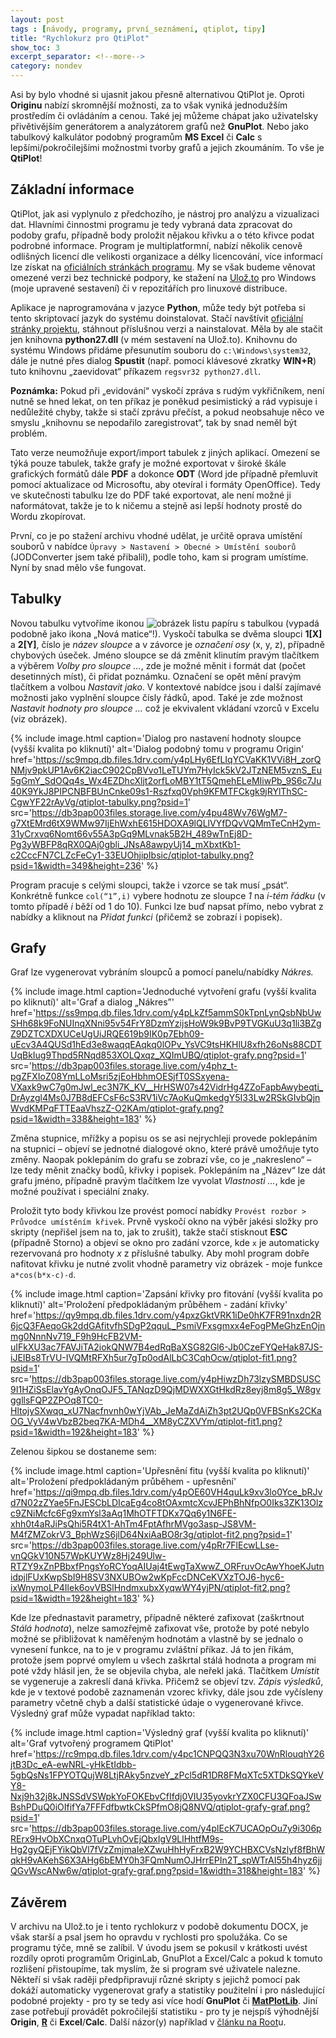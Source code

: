 ```yaml
---
layout: post
tags : [návody, programy, první_seznámení, qtiplot, tipy]
title: "Rychlokurz pro QtiPlot"
show_toc: 3
excerpt_separator: <!--more-->
category: nondev
---
```


Asi by bylo vhodné si ujasnit jakou přesně alternativou QtiPlot je. Oproti **Originu** nabízí skromnější možnosti, za to však vyniká jednodužším prostředím či ovládáním a cenou. Také jej můžeme chápat jako uživatelsky přivětivějším generátorem a analyzátorem grafů než **GnuPlot**. Nebo jako tabulkový kalkulátor podobný programům **MS Excel** či **Calc** s lepšími/pokročilejšími možnostmi tvorby grafů a jejich zkoumáním. To vše je **QtiPlot**!

<!--more-->

## Základní informace

QtiPlot, jak asi vyplynulo z předchozího, je nástroj pro analýzu a vizualizaci dat. Hlavními činnostmi programu je tedy vybraná data zpracovat do podoby grafu, případně body proložit nějakou křivku a o této křivce podat podrobné informace. Program je multiplatformní, nabízí několik cenově odlišných licencí dle velikosti organizace a délky licencování, více informací lze získat na [oficiálních stránkách programu](http://soft.proindependent.com/qtiplot.html "Oficiální stránky v angličtině o programu QtiPlot"). My se však budeme věnovat omezené verzi bez technické podpory, ke stažení na [Ulož.to](http://uloz.to/x9jee1Pv/qtiplot-janandrle-2013-zip "Moje kompilace programu QtiPlot pro windows") pro Windows (moje upravené sestavení) či v repozitářích pro linuxové distribuce.

Aplikace je naprogramována v jazyce **Python**, může tedy být potřeba si tento skriptovací jazyk do systému doinstalovat. Stačí navštívit [oficiální stránky projektu](http://www.python.org/download/ "Oficiální stránky projektu Python"), stáhnout příslušnou verzi a nainstalovat. Měla by ale stačit jen knihovna **python27.dll** (v mém sestavení na Ulož.to). Knihovnu do systému Windows přidáme přesunutím souboru do `c:\Windows\system32`, dále je nutné přes dialog **Spustit** (např. pomocí klávesové zkratky **WIN+R**) tuto knihovnu „zaevidovat“ příkazem `regsvr32 python27.dll`.

**Poznámka:** Pokud při „evidování“ vyskočí zpráva s rudým vykřičníkem, není nutně se hned lekat, on ten příkaz je poněkud pesimistický a rád vypisuje i nedůležité chyby, takže si stačí zprávu přečíst, a pokud neobsahuje něco ve smyslu „knihovnu se nepodařilo zaregistrovat“, tak by snad neměl být problém.

Tato verze neumožňuje export/import tabulek z jiných aplikací. Omezení se týká pouze tabulek, takže grafy je možné exportovat v široké škále grafických formátů dále **PDF** a dokonce **ODT** (Word jde případně přemluvit pomocí aktualizace od Microsoftu, aby otevíral i formáty OpenOffice). Tedy ve skutečnosti tabulku lze do PDF také exportovat, ale není možné ji naformátovat, takže je to k ničemu a stejně asi lepší hodnoty prostě do Wordu zkopírovat.

První, co je po stažení archivu vhodné udělat, je určitě oprava umístění souborů v nabídce `Úpravy > Nastavení > Obecné > Umístění souborů` (JODConverter jsem také přibalil), podle toho, kam si program umístíme. Nyní by snad mělo vše fungovat.

## Tabulky

Novou tabulku vytvoříme ikonou <img class="display__i" alt="obrázek listu papíru s tabulkou" src="http://andrle-jan.4fan.cz/images/2014-02/qtiplot-ikona-tabulky.png"/> (vypadá podobně jako ikona „Nová matice“!). Vyskočí tabulka se dvěma sloupci **1[X]** a **2[Y]**, číslo je _název sloupce_ a v závorce je _označení osy_ (x, y, z), případně chybových úseček. Jméno sloupce se dá změnit klinutím pravým tlačítkem a výběrem _Volby pro sloupce …_, zde je možné měnit i formát dat (počet desetinných míst), či přidat poznámku. Označení se opět mění pravým tlačítkem a volbou _Nastavit jako_. V kontextové nabídce jsou i další zajímavé možnosti jako vyplnění sloupce čísly řádků, apod. Také je zde možnost _Nastavit hodnoty pro sloupce …_ což je ekvivalent vkládaní vzorců v Excelu (viz obrázek).

{% include image.html
    caption='Dialog pro nastavení hodnoty sloupce (vyšší kvalita po kliknutí)'
    alt='Dialog podobný tomu v programu Origin'
    href='https://sc9mpq.db.files.1drv.com/y4pLHy6EfLIqYCVaKK1VVi8H_zorQNMjv9pkUP1Av6K2iacC902CpBVvo1LeTUYm7HyIck5kV2JTzNEM5vznS_Eu5gGmY_SdOQq4s_Wx4EZDhcXljt2orfLoMBY1tT5QmehELeMIiwPb_9S6c7Ju40K9YkJ8PIPCNBFBUnCnke09s1-Rszfxq0Vph9KFMTFCkgk9jRYlThSC-CgwYF22rAyVg/qtiplot-tabulky.png?psid=1'
    src='https://db3pap003files.storage.live.com/y4pu48Wv76WgM7-g7XtEMrd6tX9WMw97IjEhWxhE615HDOXA9lQLlVYfDQvVQMmTeCnH2ym-31yCrxvq6Nomt66v55A3pGq9MLvnak5B2H_489wTnEj8D-Pg3yWBFP8qRX0QAj0gbli_JNsA8awpyUj14_mXbxtKb1-c2CccFN7CLZcFeCy1-33EUOhjipIbsic/qtiplot-tabulky.png?psid=1&width=349&height=236'
%}

Program pracuje s celými sloupci, takže i vzorce se tak musí „psát“. Konkrétně funkce `col(“1”,i)` vybere hodnotu ze sloupce _1_ na _i-tém řádku_ (v tomto případě _i_ běží od 1 do 10). Funkci lze buď napsat přímo, nebo vybrat z nabídky a kliknout na _Přidat funkci_ (přičemž se zobrazí i popisek).

## Grafy

Graf lze vygenerovat vybráním sloupců a pomocí panelu/nabídky _Nákres._

{% include image.html
    caption='Jednoduché vytvoření grafu (vyšší kvalita po kliknutí)'
    alt='Graf a dialog „Nákres”'
    href='https://ss9mpq.db.files.1drv.com/y4pLkZf5ammS0kTpnLynQsbNbUwSHh68k9FoNUInqXNni95v54FrY8DzmYzijsHoW9k9BvP9TVGKuU3q1li3BZgZ9DZTCXDXUCeUgUiJRQE619b9IK0p7Ebh09-uEcv3A4QUSd1hEd3e8waqqEAqkq0lOPv_YsVC9tsHKHlU8xfh26oNs88CDTUqBkIug9Thpd5RNqd853XOLQxqz_XQImUBQ/qtiplot-grafy.png?psid=1'
    src='https://db3pap003files.storage.live.com/y4phz_t-pgZFXIoZ08YmLLoMsri5zjEoHbhmOESjfT0SSxyena-VXaxk9wC7g0mJwl_ec3N7K_KV__HrHSW07s42VidrHg4ZZoFapbAwybeqti_DrAyzgl4Ms0J7B8dEFCsF6cS3RV1iVc7AoKuQmkedgY5I33Lw2RSkGIvbQjnWvdKMPqFTTEaaVhszZ-O2KAm/qtiplot-grafy.png?psid=1&width=338&height=183'
%}

Změna stupnice, mřížky a popisu os se asi nejrychleji provede poklepáním na stupnici – objeví se jednotné dialogové okno, které právě umožňuje tyto změny. Naopak poklepáním do grafu se zobrazí vše, co je „nakresleno“ – lze tedy měnit značky bodů, křivky i popisek. Poklepáním na „Název“ lze dát grafu jméno, případně pravým tlačítkem lze vyvolat _Vlastnosti …_, kde je možné používat i speciální znaky.

Proložit tyto body křivkou lze provést pomocí nabídky `Provést rozbor > Průvodce umístěním křivek`. Prvně vyskočí okno na výběr jakési složky pro skripty (nepřišel jsem na to, jak to zrušit), takže stačí stisknout **ESC** (případně Storno) a objeví se okno pro zadání vzorce, kde `x` je automaticky rezervovaná pro hodnoty _x_ z příslušné tabulky. Aby mohl program dobře nafitovat křivku je nutné zvolit vhodně parametry viz obrázek - moje funkce `a*cos(b*x-c)-d`.

{% include image.html
    caption='Zapsání křivky pro fitování (vyšší kvalita po kliknutí)'
    alt='Proložení předpokládaným průběhem - zadání křivky'
    href='https://qy9mpq.db.files.1drv.com/y4pxzGktVRK1iDe0hK7FR91nxdn2R6jcQ3FAeqoGk2ddGAfitvfhSDgP2qquL_PsmiVFxsgmxx4eFogPMeGhzEnOjnmg0NnnNv719_F9h9HcFB2VM-uIFkXU3ac7FAVJiTA2iokQNW7B4edRqBaXSG82Gl6-Jb0CzeFYQeHak87JS-iJEIBs8TrVU-IVQMtRFXh5ur7gTp0odAlLbC3CqhOcw/qtiplot-fit1.png?psid=1'
    src='https://db3pap003files.storage.live.com/y4pHiwzDh73lzySMBDSUSC9I1HZiSsElavYgAyOnqOJF5_TANqzD9QjMDWXXGtHkdRz8eyj8m8g5_W8gvggllsFQP2ZPOq8TC0-HltojySXwqq_xU7Nacfnvnh0wYjVAb_JeMaZdAiZh3pt2UQp0VFBSnKs2CKaOG_VyV4wVbzB2beq7KA-MDh4__XM8yCZXVYm/qtiplot-fit1.png?psid=1&width=192&height=183'
%}

Zelenou šipkou se dostaneme sem:

{% include image.html
    caption='Upřesnění fitu (vyšší kvalita po kliknutí)'
    alt='Proložení předpokládaným průběhem - upřesnění'
    href='https://qi9mpq.db.files.1drv.com/y4pOE60VH4quLk9xv3lo0Yce_bRJvd7N02zZYae5FnJESCbLDIcaEg4co8tOAxmtcXcvJEPhBhNfpO0Iks3ZK13Olzc9ZNiMcfc6Fg9xmYsl3aAq1MhOTFTDKx7Qq6y1N6FE-xhh0t4aRJiPsQhi5R4tX1-AhTm4FptAfhrMVgo3asp-JS8VM-M4fZMZokrV3_BphWzS6jlD64NxiAaBO8r3g/qtiplot-fit2.png?psid=1'
    src='https://db3pap003files.storage.live.com/y4pRr7FlEcwLLse-vnQGkV10N57WpKUYWz8Hj249Ulw-RTZY9xZnPBbxfPngsYoRCYoqAIUaj4tEwgTaXwwZ_ORFruvOcAwYhoeKJutnidpjlFUxKwpSbI9H8SV3NXUBOw2wKpFccDNCeKVXzTOJ6-hyc6-ixWnymoLP4Ilek6ovVBSlHndmxubxXyqwWY4yjPN/qtiplot-fit2.png?psid=1&width=192&height=183'
%}

Kde lze přednastavit parametry, případně některé zafixovat (zaškrtnout _Stálá hodnota_), nelze samozřejmě zafixovat vše, protože by poté nebylo možné se přibližovat k naměřeným hodnotám a vlastně by se jednalo o vynesení funkce, na to je v programu zvláštní příkaz. Já to jen říkám, protože jsem poprvé omylem u všech zaškrtal stálá hodnota a program mi poté vždy hlásil jen, že se objevila chyba, ale neřekl jaká. Tlačítkem _Umístit_ se vygeneruje a zakreslí daná křivka. Přičemž se objeví tzv. _Zápis výsledků_, kde je v textové podobě zaznamenán vzorec křivky, dále jsou zde vyčísleny parametry včetně chyb a další statistické údaje o vygenerované křivce. Výsledný graf může vypadat například takto:

{% include image.html
    caption='Výsledný graf (vyšší kvalita po kliknutí)'
    alt='Graf vytvořený programem QtiPlot'
    href='https://rc9mpq.db.files.1drv.com/y4pc1CNPQQ3N3xu70WnRlouqhY26jtB3Dc_eA-ewNRL-yHkEtIdbb-5gbQsNs1FPYOTQujW8LtjRAky5nzveY_zPcl5dR1DR8FMqXTc5XTDkSQYkeVY8-Nxj9h32j8kJNSSdVSWpkYoFOKEbvCfIfdj0VIU35yovkrYZX0CFU3QFoaJSwBshPDuQ0iOIfifYa7FFFdfbwtkCkSPfmO8jQ8NVQ/qtiplot-grafy-graf.png?psid=1'
    src='https://db3pap003files.storage.live.com/y4plEcK7UCAOpOu7y9i306pRErx9HvObXCnxqOTuPLvhOvEjQbxIgV9LlHhtfM9s-Hg2gyQEjFYikQbVl7fVzZmjmaIeXZwuHhHyFrxB2W9YCHBXCVsNzlyf8fBhWqkH9vAKehS6X3AHg6bEMY0h3FQmNumOJHrrEPIn2T_spWTrAI55h4hyz6jjQGvWscANw6w/qtiplot-grafy-graf.png?psid=1&width=318&height=183'
%}

## Závěrem

V archivu na Ulož.to je i tento rychlokurz v podobě dokumentu DOCX, je však starší a psal jsem ho opravdu v rychlosti pro spolužáka. Co se programu týče, mně se zalíbil. V úvodu jsem se pokusil v krátkosti uvést rozdíly oproti programům OriginLab, GnuPlot a Excel/Calc a pokud k tomuto rozlišení přistoupíme, tak myslím, že si program své uživatele nalezne. Někteří si však raději předpřipravují různé skripty s jejichž pomocí pak dokáží automaticky vygenerovat grafy a statistiky použitelní i pro následující podobné projekty - pro ty se tedy asi více hodí **GnuPlot** či **[MatPlotLib](http://matplotlib.sf.net/ "Python knihovna na kreslení grafů")**. Jiní zase potřebují provádět pokročilejší statistiku - pro ty je nejspíš výhodnější **Origin**, **[R](http://www.r-project.org/ "Rozhraní pro statistické analyzování")** či **Excel**/**Calc**. Další názor(y) například v [článku na Root](http://www.root.cz/clanky/qtiplot-konkurenci-pro-origin/ "QtiPlot konkurencí pro Origin?")u.